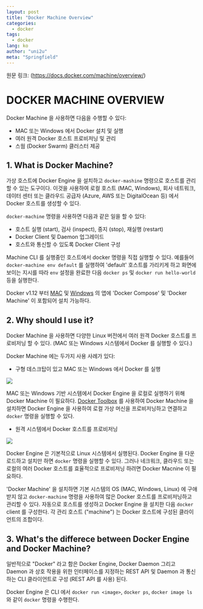 ```yaml
---
layout: post
title: "Docker Machine Overview"
categories:
  - docker
tags:
  - docker
lang: ko
author: "uni2u"
meta: "Springfield"
---
```


원문 링크: (https://docs.docker.com/machine/overview/)

# DOCKER MACHINE OVERVIEW

Docker Machine 을 사용하면 다음을 수행할 수 있다:

- MAC 또는 Windows 에서 Docker 설치 및 실행
- 여러 원격 Docker 호스트 프로비저닝 및 관리
- 스웜 (Docker Swarm) 클러스터 제공

## 1. What is Docker Machine?

가상 호스트에 Docker Engine 을 설치하고 `docker-mashine` 명령으로 호스트를 관리할 수 있는 도구이다. 이것을 사용하여 로컬 호스트 (MAC, Windows), 회사 네트워크, 데이터 센터 또는 클라우드 공급자 (Azure, AWS 또는 DigitalOcean 등) 에서 Docker 호스트를 생성할 수 있다.

`docker-machine` 명령을 사용하면 다음과 같은 일을 할 수 있다:

- 호스트 실행 (start), 검사 (inspect), 중지 (stop), 재실행 (restart)
- Docker Client 및 Daemon 업그레이드
- 호스트와 통신할 수 있도록 Docker Client 구성

Machine CLI 를 실행중인 호스트에서 docker 명령을 직접 실행할 수 있다. 예를들어 `docker-machine env default` 를 실행하여 'default' 호스트를 가리키게 하고 화면에 보이는 지시를 따라 `env` 설정을 완료한 다음 `docker ps` 및 `docker run hello-world` 등을 실행한다.

Docker v1.12 부터 [MAC](https://docs.docker.com/docker-for-mac/) 및 [Windows](https://docs.docker.com/docker-for-windows/) 의 앱에 'Docker Compose' 및 'Docker Machine' 이 포함되어 설치 가능하다.

## 2. Why should I use it?

Docker Machine 을 사용하면 다양한 Linux 버전에서 여러 원격 Docker 호스트를 프로비저닝 할 수 있다. (MAC 또는 Windows 시스템에서 Docker 를 실행할 수 있다.)

Docker Machine 에는 두가지 사용 사례가 있다:

- 구형 데스크탑이 있고 MAC 또는 Windows 에서 Docker 를 실행

![](https://docs.docker.com/machine/img/machine-mac-win.png)

MAC 또는 Windows 기반 시스템에서 Docker Engine 을 로컬로 실행하기 위해 Docker Machine 이 필요하다. [Docker Toolbox](https://docs.docker.com/toolbox/overview/) 를 사용하여 Docker Machine 을 설치하면 Docker Engine 을 사용하여 로컬 가상 머신을 프로비저닝하고 연결하고 `docker` 명령을 실행할 수 있다.

- 원격 시스템에서 Docker 호스트를 프로비저닝

![](https://docs.docker.com/machine/img/provision-use-case.png)

Docker Engine 은 기본적으로 Linux 시스템에서 실행된다. Docker Engine 을 다운로드하고 설치만 하면 `docker` 명령을 실행할 수 있다. 그러나 네크워크, 클라우드 또는 로컬의 여러 Docker 호스트를 효율적으로 프로비저닝 하려면 Docker Macnine 이 필요하다.

'Docker Machine' 을 설치하면 기본 시스템의 OS (MAC, Windows, Linux) 에 구애받지 않고 `docker-machine` 명령을 사용하여 많은 Docker 호스트를 프로비저닝하고 관리할 수 있다. 자동으로 호스트를 생성하고 Docker Engine 을 설치한 다음 `docker` client 를 구성한다. 각 관리 호스트 ("machine") 는 Docker 호스트에 구성된 클라이언트의 조합이다.

## 3. What's the differece between Docker Engine and Docker Machine?

일반적으로 "Docker" 라고 함은 Docker Engine, Docker Daemon 그리고 Daemon 과 상호 작용을 위한 인터페이스를 지정하는 REST API 및 Daemon 과 통신하는 CLI 클라이언트로 구성 (REST API 를 사용) 된다.

Docker Engine 은 CLI 에서 `docker run <image>`, `docker ps`, `docker image ls` 와 같이 `docker` 명령을 수행한다.
